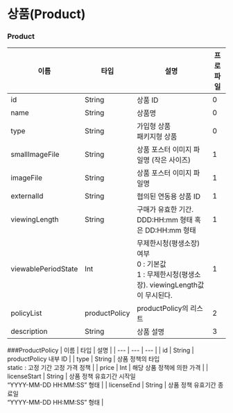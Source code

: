 # 상품(Product)

### Product
| 이름 | 타입 | 설명 | 프로파일 |
| --- | --- | --- | --- |
| id	 | String | 	상품 ID | 	0 | 
| name	 | String	 | 상품명	 | 0 | 
| type	 | String	 | 가입형 상품</br>패키지형 상품 	 | 0 |
 | smallImageFile	 | String	 | 상품 포스터 이미지 파일명	(작은 사이즈) | 1 | 
| imageFile	 | String	 | 상품 포스터 이미지 파일명	 | 1 | 
| externalId	 | String	 | 협의된 연동용 상품 ID	 | 1 | 
| viewingLength	 | String	 | 구매가 유효한 기간. </br>DDD:HH:mm 형태 혹은 DD:HH:mm 형태 	 | 1 | 
| viewablePeriodState	 | Int	 | 무제한시청(평생소장) 여부</br>0 : 기본값</br>1 : 무제한시청(평생소장). viewingLength값이 무시된다.  | 1 | 	
| policyList		 | productPolicy | productPolicy의 리스트 |  	2 | 
| description	 | String	 | 상품 설명 | 	3 | 

###ProductPolicy
| 이름 | 타입 | 설명 |
| --- | --- | --- |
| id	 | String	 | productPolicy 내부 ID  | 
| type	 | String	 | 상품 정책의 타입 </br>static : 고정 기간 고정 가격 정책 | 
| price	 | Int	 | 해당 상품 정책에 의한 가격 | 
| licenseStart	 | String	 | 상품 정책 유효기간 시작일</br> “YYYY-MM-DD HH:MM:SS” 형태 | 
| licenseEnd	 | String	 | 상품 정책 유효기간 종료일</br> “YYYY-MM-DD HH:MM:SS” 형태 | 
